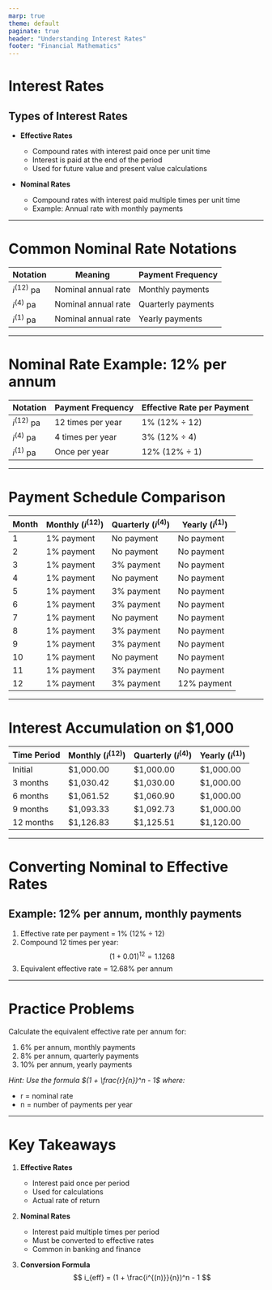 ```yaml
---
marp: true
theme: default
paginate: true
header: "Understanding Interest Rates"
footer: "Financial Mathematics"
---
```


# Interest Rates

## Types of Interest Rates

- **Effective Rates**
  - Compound rates with interest paid once per unit time
  - Interest is paid at the end of the period
  - Used for future value and present value calculations

- **Nominal Rates**
  - Compound rates with interest paid multiple times per unit time
  - Example: Annual rate with monthly payments

---

# Common Nominal Rate Notations

| Notation | Meaning | Payment Frequency |
|----------|---------|-------------------|
| $i^{(12)}$ pa | Nominal annual rate | Monthly payments |
| $i^{(4)}$ pa | Nominal annual rate | Quarterly payments |
| $i^{(1)}$ pa | Nominal annual rate | Yearly payments |

---

# Nominal Rate Example: 12% per annum

| Notation | Payment Frequency | Effective Rate per Payment |
|----------|-------------------|--------------------------|
| $i^{(12)}$ pa | 12 times per year | 1% (12% ÷ 12) |
| $i^{(4)}$ pa | 4 times per year | 3% (12% ÷ 4) |
| $i^{(1)}$ pa | Once per year | 12% (12% ÷ 1) |

---

# Payment Schedule Comparison

| Month | Monthly ($i^{(12)}$) | Quarterly ($i^{(4)}$) | Yearly ($i^{(1)}$) |
|-------|---------------------|----------------------|-------------------|
| 1     | 1% payment         | No payment          | No payment       |
| 2     | 1% payment         | No payment          | No payment       |
| 3     | 1% payment         | 3% payment          | No payment       |
| 4     | 1% payment         | No payment          | No payment       |
| 5     | 1% payment         | 3% payment          | No payment       |
| 6     | 1% payment         | 3% payment          | No payment       |
| 7     | 1% payment         | No payment          | No payment       |
| 8     | 1% payment         | 3% payment          | No payment       |
| 9     | 1% payment         | 3% payment          | No payment       |
| 10    | 1% payment         | No payment          | No payment       |
| 11    | 1% payment         | 3% payment          | No payment       |
| 12    | 1% payment         | 3% payment          | 12% payment      |

---

# Interest Accumulation on $1,000

| Time Period | Monthly ($i^{(12)}$) | Quarterly ($i^{(4)}$) | Yearly ($i^{(1)}$) |
|-------------|---------------------|----------------------|-------------------|
| Initial     | $1,000.00          | $1,000.00           | $1,000.00        |
| 3 months    | $1,030.42          | $1,030.00           | $1,000.00        |
| 6 months    | $1,061.52          | $1,060.90           | $1,000.00        |
| 9 months    | $1,093.33          | $1,092.73           | $1,000.00        |
| 12 months   | $1,126.83          | $1,125.51           | $1,120.00        |

---

# Converting Nominal to Effective Rates

## Example: 12% per annum, monthly payments

1. Effective rate per payment = 1% (12% ÷ 12)
2. Compound 12 times per year:
   $$
   (1 + 0.01)^{12} = 1.1268
   $$
3. Equivalent effective rate = 12.68% per annum

---

# Practice Problems

Calculate the equivalent effective rate per annum for:

1. 6% per annum, monthly payments
2. 8% per annum, quarterly payments
3. 10% per annum, yearly payments

*Hint: Use the formula $(1 + \frac{r}{n})^n - 1$ where:*
- r = nominal rate
- n = number of payments per year

---

# Key Takeaways

1. **Effective Rates**
   - Interest paid once per period
   - Used for calculations
   - Actual rate of return

2. **Nominal Rates**
   - Interest paid multiple times per period
   - Must be converted to effective rates
   - Common in banking and finance

3. **Conversion Formula**
   $$
   i_{eff} = (1 + \frac{i^{(n)}}{n})^n - 1
   $$ 